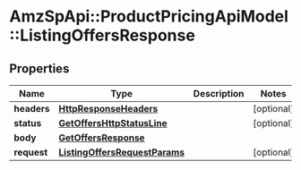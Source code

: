 # AmzSpApi::ProductPricingApiModel::ListingOffersResponse

## Properties
Name | Type | Description | Notes
------------ | ------------- | ------------- | -------------
**headers** | [**HttpResponseHeaders**](HttpResponseHeaders.md) |  | [optional] 
**status** | [**GetOffersHttpStatusLine**](GetOffersHttpStatusLine.md) |  | [optional] 
**body** | [**GetOffersResponse**](GetOffersResponse.md) |  | 
**request** | [**ListingOffersRequestParams**](ListingOffersRequestParams.md) |  | [optional] 

